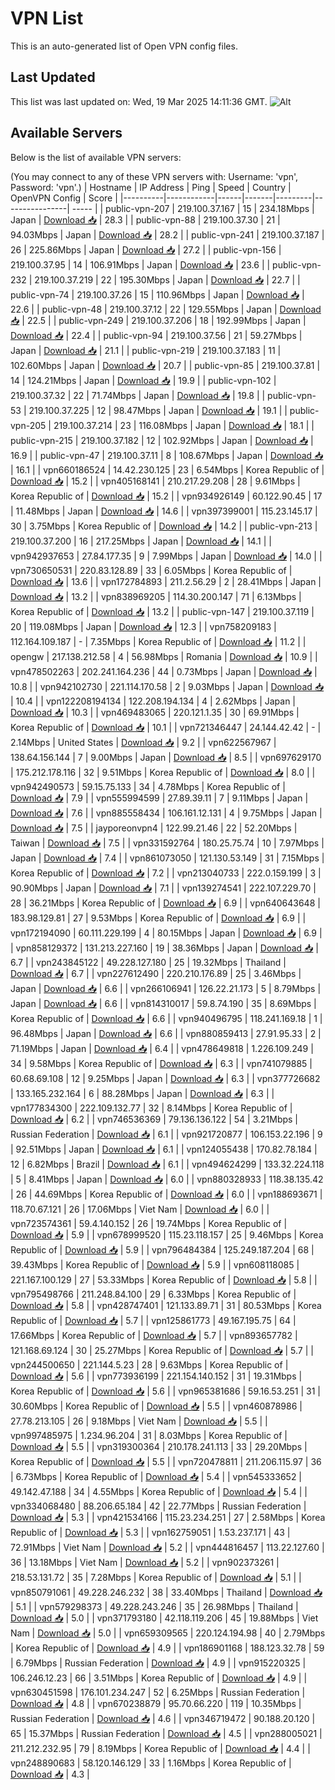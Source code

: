 # VPN List

This is an auto-generated list of Open VPN config files.

## Last Updated

This list was last updated on: Wed, 19 Mar 2025 14:11:36 GMT.
![Alt](https://repobeats.axiom.co/api/embed/186b98318ef1479477931607c1ad7d823f12451f.svg "Repobeats analytics image")

## Available Servers

Below is the list of available VPN servers:

(You may connect to any of these VPN servers with: Username: 'vpn', Password: 'vpn'.)
| Hostname | IP Address | Ping | Speed | Country | OpenVPN Config | Score |
|----------|------------|------|-------|---------|----------------| ----- |
| public-vpn-207 | 219.100.37.167 | 15 | 234.18Mbps | Japan | [Download 📥](./configs/server_0_JP.ovpn) | 28.3 |
| public-vpn-88 | 219.100.37.30 | 21 | 94.03Mbps | Japan | [Download 📥](./configs/server_1_JP.ovpn) | 28.2 |
| public-vpn-241 | 219.100.37.187 | 26 | 225.86Mbps | Japan | [Download 📥](./configs/server_2_JP.ovpn) | 27.2 |
| public-vpn-156 | 219.100.37.95 | 14 | 106.91Mbps | Japan | [Download 📥](./configs/server_3_JP.ovpn) | 23.6 |
| public-vpn-232 | 219.100.37.219 | 22 | 195.30Mbps | Japan | [Download 📥](./configs/server_4_JP.ovpn) | 22.7 |
| public-vpn-74 | 219.100.37.26 | 15 | 110.96Mbps | Japan | [Download 📥](./configs/server_5_JP.ovpn) | 22.6 |
| public-vpn-48 | 219.100.37.12 | 22 | 129.55Mbps | Japan | [Download 📥](./configs/server_6_JP.ovpn) | 22.5 |
| public-vpn-249 | 219.100.37.206 | 18 | 192.99Mbps | Japan | [Download 📥](./configs/server_7_JP.ovpn) | 22.4 |
| public-vpn-94 | 219.100.37.56 | 21 | 59.27Mbps | Japan | [Download 📥](./configs/server_8_JP.ovpn) | 21.1 |
| public-vpn-219 | 219.100.37.183 | 11 | 102.60Mbps | Japan | [Download 📥](./configs/server_9_JP.ovpn) | 20.7 |
| public-vpn-85 | 219.100.37.81 | 14 | 124.21Mbps | Japan | [Download 📥](./configs/server_10_JP.ovpn) | 19.9 |
| public-vpn-102 | 219.100.37.32 | 22 | 71.74Mbps | Japan | [Download 📥](./configs/server_11_JP.ovpn) | 19.8 |
| public-vpn-53 | 219.100.37.225 | 12 | 98.47Mbps | Japan | [Download 📥](./configs/server_12_JP.ovpn) | 19.1 |
| public-vpn-205 | 219.100.37.214 | 23 | 116.08Mbps | Japan | [Download 📥](./configs/server_13_JP.ovpn) | 18.1 |
| public-vpn-215 | 219.100.37.182 | 12 | 102.92Mbps | Japan | [Download 📥](./configs/server_14_JP.ovpn) | 16.9 |
| public-vpn-47 | 219.100.37.11 | 8 | 108.67Mbps | Japan | [Download 📥](./configs/server_15_JP.ovpn) | 16.1 |
| vpn660186524 | 14.42.230.125 | 23 | 6.54Mbps | Korea Republic of | [Download 📥](./configs/server_16_KR.ovpn) | 15.2 |
| vpn405168141 | 210.217.29.208 | 28 | 9.61Mbps | Korea Republic of | [Download 📥](./configs/server_17_KR.ovpn) | 15.2 |
| vpn934926149 | 60.122.90.45 | 17 | 11.48Mbps | Japan | [Download 📥](./configs/server_18_JP.ovpn) | 14.6 |
| vpn397399001 | 115.23.145.17 | 30 | 3.75Mbps | Korea Republic of | [Download 📥](./configs/server_19_KR.ovpn) | 14.2 |
| public-vpn-213 | 219.100.37.200 | 16 | 217.25Mbps | Japan | [Download 📥](./configs/server_20_JP.ovpn) | 14.1 |
| vpn942937653 | 27.84.177.35 | 9 | 7.99Mbps | Japan | [Download 📥](./configs/server_21_JP.ovpn) | 14.0 |
| vpn730650531 | 220.83.128.89 | 33 | 6.05Mbps | Korea Republic of | [Download 📥](./configs/server_22_KR.ovpn) | 13.6 |
| vpn172784893 | 211.2.56.29 | 2 | 28.41Mbps | Japan | [Download 📥](./configs/server_23_JP.ovpn) | 13.2 |
| vpn838969205 | 114.30.200.147 | 71 | 6.13Mbps | Korea Republic of | [Download 📥](./configs/server_24_KR.ovpn) | 13.2 |
| public-vpn-147 | 219.100.37.119 | 20 | 119.08Mbps | Japan | [Download 📥](./configs/server_25_JP.ovpn) | 12.3 |
| vpn758209183 | 112.164.109.187 | - | 7.35Mbps | Korea Republic of | [Download 📥](./configs/server_26_KR.ovpn) | 11.2 |
| opengw | 217.138.212.58 | 4 | 56.98Mbps | Romania | [Download 📥](./configs/server_27_RO.ovpn) | 10.9 |
| vpn478502263 | 202.241.164.236 | 44 | 0.73Mbps | Japan | [Download 📥](./configs/server_28_JP.ovpn) | 10.8 |
| vpn942102730 | 221.114.170.58 | 2 | 9.03Mbps | Japan | [Download 📥](./configs/server_29_JP.ovpn) | 10.4 |
| vpn122208194134 | 122.208.194.134 | 4 | 2.62Mbps | Japan | [Download 📥](./configs/server_30_JP.ovpn) | 10.3 |
| vpn469483065 | 220.121.1.35 | 30 | 69.91Mbps | Korea Republic of | [Download 📥](./configs/server_31_KR.ovpn) | 10.1 |
| vpn721346447 | 24.144.42.42 | - | 2.14Mbps | United States | [Download 📥](./configs/server_32_US.ovpn) | 9.2 |
| vpn622567967 | 138.64.156.144 | 7 | 9.00Mbps | Japan | [Download 📥](./configs/server_33_JP.ovpn) | 8.5 |
| vpn697629170 | 175.212.178.116 | 32 | 9.51Mbps | Korea Republic of | [Download 📥](./configs/server_34_KR.ovpn) | 8.0 |
| vpn942490573 | 59.15.75.133 | 34 | 4.78Mbps | Korea Republic of | [Download 📥](./configs/server_35_KR.ovpn) | 7.9 |
| vpn555994599 | 27.89.39.11 | 7 | 9.11Mbps | Japan | [Download 📥](./configs/server_36_JP.ovpn) | 7.6 |
| vpn885558434 | 106.161.12.131 | 4 | 9.75Mbps | Japan | [Download 📥](./configs/server_37_JP.ovpn) | 7.5 |
| jayporeonvpn4 | 122.99.21.46 | 22 | 52.20Mbps | Taiwan | [Download 📥](./configs/server_38_TW.ovpn) | 7.5 |
| vpn331592764 | 180.25.75.74 | 10 | 7.97Mbps | Japan | [Download 📥](./configs/server_39_JP.ovpn) | 7.4 |
| vpn861073050 | 121.130.53.149 | 31 | 7.15Mbps | Korea Republic of | [Download 📥](./configs/server_40_KR.ovpn) | 7.2 |
| vpn213040733 | 222.0.159.199 | 3 | 90.90Mbps | Japan | [Download 📥](./configs/server_41_JP.ovpn) | 7.1 |
| vpn139274541 | 222.107.229.70 | 28 | 36.21Mbps | Korea Republic of | [Download 📥](./configs/server_42_KR.ovpn) | 6.9 |
| vpn640643648 | 183.98.129.81 | 27 | 9.53Mbps | Korea Republic of | [Download 📥](./configs/server_43_KR.ovpn) | 6.9 |
| vpn172194090 | 60.111.229.199 | 4 | 80.15Mbps | Japan | [Download 📥](./configs/server_44_JP.ovpn) | 6.9 |
| vpn858129372 | 131.213.227.160 | 19 | 38.36Mbps | Japan | [Download 📥](./configs/server_45_JP.ovpn) | 6.7 |
| vpn243845122 | 49.228.127.180 | 25 | 19.32Mbps | Thailand | [Download 📥](./configs/server_46_TH.ovpn) | 6.7 |
| vpn227612490 | 220.210.176.89 | 25 | 3.46Mbps | Japan | [Download 📥](./configs/server_47_JP.ovpn) | 6.6 |
| vpn266106941 | 126.22.21.173 | 5 | 8.79Mbps | Japan | [Download 📥](./configs/server_48_JP.ovpn) | 6.6 |
| vpn814310017 | 59.8.74.190 | 35 | 8.69Mbps | Korea Republic of | [Download 📥](./configs/server_49_KR.ovpn) | 6.6 |
| vpn940496795 | 118.241.169.18 | 1 | 96.48Mbps | Japan | [Download 📥](./configs/server_50_JP.ovpn) | 6.6 |
| vpn880859413 | 27.91.95.33 | 2 | 71.19Mbps | Japan | [Download 📥](./configs/server_51_JP.ovpn) | 6.4 |
| vpn478649818 | 1.226.109.249 | 34 | 9.58Mbps | Korea Republic of | [Download 📥](./configs/server_52_KR.ovpn) | 6.3 |
| vpn741079885 | 60.68.69.108 | 12 | 9.25Mbps | Japan | [Download 📥](./configs/server_53_JP.ovpn) | 6.3 |
| vpn377726682 | 133.165.232.164 | 6 | 88.28Mbps | Japan | [Download 📥](./configs/server_54_JP.ovpn) | 6.3 |
| vpn177834300 | 222.109.132.77 | 32 | 8.14Mbps | Korea Republic of | [Download 📥](./configs/server_55_KR.ovpn) | 6.2 |
| vpn746536369 | 79.136.136.122 | 54 | 3.21Mbps | Russian Federation | [Download 📥](./configs/server_56_RU.ovpn) | 6.1 |
| vpn921720877 | 106.153.22.196 | 9 | 92.51Mbps | Japan | [Download 📥](./configs/server_57_JP.ovpn) | 6.1 |
| vpn124055438 | 170.82.78.184 | 12 | 6.82Mbps | Brazil | [Download 📥](./configs/server_58_BR.ovpn) | 6.1 |
| vpn494624299 | 133.32.224.118 | 5 | 8.41Mbps | Japan | [Download 📥](./configs/server_59_JP.ovpn) | 6.0 |
| vpn880328933 | 118.38.135.42 | 26 | 44.69Mbps | Korea Republic of | [Download 📥](./configs/server_60_KR.ovpn) | 6.0 |
| vpn188693671 | 118.70.67.121 | 26 | 17.06Mbps | Viet Nam | [Download 📥](./configs/server_61_VN.ovpn) | 6.0 |
| vpn723574361 | 59.4.140.152 | 26 | 19.74Mbps | Korea Republic of | [Download 📥](./configs/server_62_KR.ovpn) | 5.9 |
| vpn678999520 | 115.23.118.157 | 25 | 9.46Mbps | Korea Republic of | [Download 📥](./configs/server_63_KR.ovpn) | 5.9 |
| vpn796484384 | 125.249.187.204 | 68 | 39.43Mbps | Korea Republic of | [Download 📥](./configs/server_64_KR.ovpn) | 5.9 |
| vpn608118085 | 221.167.100.129 | 27 | 53.33Mbps | Korea Republic of | [Download 📥](./configs/server_65_KR.ovpn) | 5.8 |
| vpn795498766 | 211.248.84.100 | 29 | 6.33Mbps | Korea Republic of | [Download 📥](./configs/server_66_KR.ovpn) | 5.8 |
| vpn428747401 | 121.133.89.71 | 31 | 80.53Mbps | Korea Republic of | [Download 📥](./configs/server_67_KR.ovpn) | 5.7 |
| vpn125861773 | 49.167.195.75 | 64 | 17.66Mbps | Korea Republic of | [Download 📥](./configs/server_68_KR.ovpn) | 5.7 |
| vpn893657782 | 121.168.69.124 | 30 | 25.27Mbps | Korea Republic of | [Download 📥](./configs/server_69_KR.ovpn) | 5.7 |
| vpn244500650 | 221.144.5.23 | 28 | 9.63Mbps | Korea Republic of | [Download 📥](./configs/server_70_KR.ovpn) | 5.6 |
| vpn773936199 | 221.154.140.152 | 31 | 19.31Mbps | Korea Republic of | [Download 📥](./configs/server_71_KR.ovpn) | 5.6 |
| vpn965381686 | 59.16.53.251 | 31 | 30.60Mbps | Korea Republic of | [Download 📥](./configs/server_72_KR.ovpn) | 5.5 |
| vpn460878986 | 27.78.213.105 | 26 | 9.18Mbps | Viet Nam | [Download 📥](./configs/server_73_VN.ovpn) | 5.5 |
| vpn997485975 | 1.234.96.204 | 31 | 8.03Mbps | Korea Republic of | [Download 📥](./configs/server_74_KR.ovpn) | 5.5 |
| vpn319300364 | 210.178.241.113 | 33 | 29.20Mbps | Korea Republic of | [Download 📥](./configs/server_75_KR.ovpn) | 5.5 |
| vpn720478811 | 211.206.115.97 | 36 | 6.73Mbps | Korea Republic of | [Download 📥](./configs/server_76_KR.ovpn) | 5.4 |
| vpn545333652 | 49.142.47.188 | 34 | 4.55Mbps | Korea Republic of | [Download 📥](./configs/server_77_KR.ovpn) | 5.4 |
| vpn334068480 | 88.206.65.184 | 42 | 22.77Mbps | Russian Federation | [Download 📥](./configs/server_78_RU.ovpn) | 5.3 |
| vpn421534166 | 115.23.234.251 | 27 | 2.58Mbps | Korea Republic of | [Download 📥](./configs/server_79_KR.ovpn) | 5.3 |
| vpn162759051 | 1.53.237.171 | 43 | 72.91Mbps | Viet Nam | [Download 📥](./configs/server_80_VN.ovpn) | 5.2 |
| vpn444816457 | 113.22.127.60 | 36 | 13.18Mbps | Viet Nam | [Download 📥](./configs/server_81_VN.ovpn) | 5.2 |
| vpn902373261 | 218.53.131.72 | 35 | 7.28Mbps | Korea Republic of | [Download 📥](./configs/server_82_KR.ovpn) | 5.1 |
| vpn850791061 | 49.228.246.232 | 38 | 33.40Mbps | Thailand | [Download 📥](./configs/server_83_TH.ovpn) | 5.1 |
| vpn579298373 | 49.228.243.246 | 35 | 26.98Mbps | Thailand | [Download 📥](./configs/server_84_TH.ovpn) | 5.0 |
| vpn371793180 | 42.118.119.206 | 45 | 19.88Mbps | Viet Nam | [Download 📥](./configs/server_85_VN.ovpn) | 5.0 |
| vpn659309565 | 220.124.194.98 | 40 | 2.79Mbps | Korea Republic of | [Download 📥](./configs/server_86_KR.ovpn) | 4.9 |
| vpn186901168 | 188.123.32.78 | 59 | 6.79Mbps | Russian Federation | [Download 📥](./configs/server_87_RU.ovpn) | 4.9 |
| vpn915220325 | 106.246.12.23 | 66 | 3.51Mbps | Korea Republic of | [Download 📥](./configs/server_88_KR.ovpn) | 4.9 |
| vpn630451598 | 176.101.234.247 | 52 | 6.25Mbps | Russian Federation | [Download 📥](./configs/server_89_RU.ovpn) | 4.8 |
| vpn670238879 | 95.70.66.220 | 119 | 10.35Mbps | Russian Federation | [Download 📥](./configs/server_90_RU.ovpn) | 4.6 |
| vpn346719472 | 90.188.20.120 | 65 | 15.37Mbps | Russian Federation | [Download 📥](./configs/server_91_RU.ovpn) | 4.5 |
| vpn288005021 | 211.212.232.95 | 79 | 8.19Mbps | Korea Republic of | [Download 📥](./configs/server_92_KR.ovpn) | 4.4 |
| vpn248890683 | 58.120.146.129 | 33 | 1.16Mbps | Korea Republic of | [Download 📥](./configs/server_93_KR.ovpn) | 4.3 |
